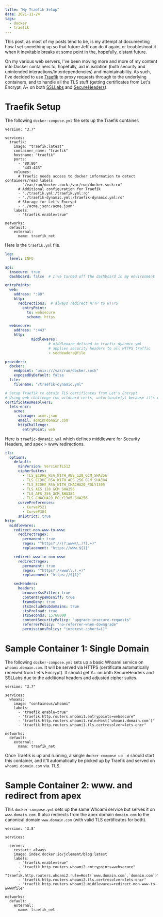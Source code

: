 ```yaml
---
title: "My Traefik Setup"
date: 2021-11-24
tags: 
  - docker
  - traefik
---
```


This post, as most of my posts tend to be, is my attempt at documenting how I set something up so that future Jeff can do it again, or troubleshoot it when it inevitable breaks at some point in the, hopefully, distant future.

On my various web servers, I've been moving more and more of my content into Docker containers to, hopefully, aid in isolation (both security and unintended interactions/interdependencies) and maintainability.  As such, I've decided to use [Traefik](https://traefik.io) to proxy requests through to the underlying containers, and to handle all the TLS stuff (getting certificates from Let's Encrypt, A+ on both [SSLLabs](https://www.ssllabs.com/ssltest/analyze.html?d=www.straybits.org&latest) and [SecureHeaders](https://securityheaders.com/?q=www.straybits.org&followRedirects=on)).

# Traefik Setup

The following `docker-compose.yml` file sets up the Traefik container.

```docker
version: "3.7"

services:
  traefik:
    image: "traefik:latest"
    container_name: "traefik"
    hostname: "traefik"
    ports:
      - "80:80"
      - "443:443"
    volumes:
      # Traefic needs access to docker information to detect containers/read labels
      - "/var/run/docker.sock:/var/run/docker.sock:ro"
      # Additional configuration for Traefik
      - "./traefik.yml:/traefik.yml:ro"
      - "./traefik-dynamic.yml:/traefik-dynamic.yml:ro"
      # Storage for Let's Encrypt
      - "./acme.json:/acme.json"
    labels:
      - "traefik.enable=true"

networks:
  default:
    external:
      name: traefik_net
```

Here is the `traefik.yml` file.

```yaml
log:
  level: INFO

api:
  insecure: true
  dashboard: false  # I've turned off the dashboard in my environment

entryPoints:
  web:
    address: ":80"
    http:
      redirections:  # always redirect HTTP to HTTPS
        entryPoint:
          to: websecure
          scheme: https

  websecure:
    address: ":443"
    http:
            middlewares:
                    # middleware defined in traefic-dyanmic.yml
                    # applies security headers to all HTTPS traffic
                    - secHeaders@file   

providers:
  docker:
    endpoint: "unix:///var/run/docker.sock"
    exposedByDefault: false
  file:
    filename: "/traefik-dynamic.yml"

# Setup Traefik to obtain TLS certificates from Let's Encrypt
# Using web challenge (no wildcard certs, unfortunately) because it's easy
certificatesResolvers:
  lets-encr:
    acme:
      storage: acme.json
      email: admin@domain.com
      httpChallenge:
        entryPoint: web
```

Here is `traefic-dynamic.yml` which defines middleware for Security Headers, and apex > www redirections.

```yaml
tls:
  options:
    default:
      minVersion: VersionTLS12
      cipherSuites:
        - TLS_ECDHE_RSA_WITH_AES_128_GCM_SHA256
        - TLS_ECDHE_RSA_WITH_AES_256_GCM_SHA384
        - TLS_ECDHE_RSA_WITH_CHACHA20_POLY1305
        - TLS_AES_128_GCM_SHA256
        - TLS_AES_256_GCM_SHA384
        - TLS_CHACHA20_POLY1305_SHA256
      curvePreferences:
        - CurveP521
        - CurveP384
      sniStrict: true
http:
  middlewares:
    redirect-non-www-to-www:
      redirectregex:
        permanent: true
        regex: "^https?://(?:www\\.)?(.+)"
        replacement: "https://www.${1}"

    redirect-www-to-non-www:
      redirectregex:
        permanent: true
        regex: "^https?://www\\.(.+)"
        replacement: "https://${1}"

    secHeaders:
      headers:
        browserXssFilter: true
        contentTypeNosniff: true
        frameDeny: true
        stsIncludeSubdomains: true
        stsPreload: true
        stsSeconds: 15768000
        contentSecurityPolicy: "upgrade-insecure-requests"
        referrerPolicy: "no-referrer-when-downgrade"
        permissionsPolicy: "interest-cohort=()"

```

# Sample Container 1: Single Domain

The following `docker-compose.yml` sets up a basic Whoami service on `whoami.domain.com`.  It will be served via HTTPS (certificate automatically received from Let's Encrypt).  It should get A+ on both SecureHeaders and SSLLabs due to the additional headers and adjusted cipher suites.

```docker
version: "3.7"

services:
  whoami:
    image: "containous/whoami"
    labels:
      - "traefik.enable=true"
      - "traefik.http.routers.whoami1.entrypoints=websecure"
      - "traefik.http.routers.whoami1.rule=Host(`whoami.domain.com`)"
      - "traefik.http.routers.whoami1.tls.certresolver=lets-encr"

networks:
  default:
    external:
      name: traefik_net
```

Once Traefik is up and running, a single `docker-compose up -d` should start this container, and it'll automatically be picked up by Traefik and served on `whoami.domain.com` via. TLS.

# Sample Container 2: www. and redirect from apex

This `docker-compose.yml` sets up the same Whoami service but serves it on `www.domain.com`.  It also redirects from the apex domain `domain.com` to the canonical domain `www.domain.com` (with valid TLS certificates for both).

```docker
version: '3.8'

services:

  server:
    restart: always
    image: index.docker.io/jclement/blog:latest
    labels:
      - "traefik.enable=true"
      - "traefik.http.routers.whoami2.entrypoints=websecure"
      - "traefik.http.routers.whoami2.rule=Host(`www.domain.com`,`domain.com`)"
      - "traefik.http.routers.whoami2.tls.certresolver=lets-encr"
      - "traefik.http.routers.whoami2.middlewares=redirect-non-www-to-www@file"

networks:
  default:
    external:
      name: traefik_net
```